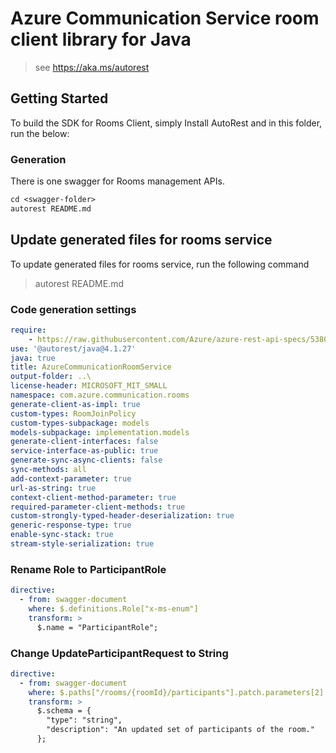 # Azure Communication Service room client library for Java

> see https://aka.ms/autorest

## Getting Started
To build the SDK for Rooms Client, simply Install AutoRest and in this folder, run the below:

### Generation
There is one swagger for Rooms management APIs.

```ps
cd <swagger-folder>
autorest README.md
```

## Update generated files for rooms service
To update generated files for rooms service, run the following command

> autorest README.md

### Code generation settings
``` yaml
require:
    - https://raw.githubusercontent.com/Azure/azure-rest-api-specs/538040a7bbb466baf361e98d6d36faec417cff7a/specification/communication/data-plane/Rooms/readme.md
use: '@autorest/java@4.1.27'
java: true
title: AzureCommunicationRoomService
output-folder: ..\
license-header: MICROSOFT_MIT_SMALL
namespace: com.azure.communication.rooms
generate-client-as-impl: true
custom-types: RoomJoinPolicy
custom-types-subpackage: models
models-subpackage: implementation.models
generate-client-interfaces: false
service-interface-as-public: true
generate-sync-async-clients: false
sync-methods: all
add-context-parameter: true
url-as-string: true
context-client-method-parameter: true
required-parameter-client-methods: true
custom-strongly-typed-header-deserialization: true
generic-response-type: true
enable-sync-stack: true
stream-style-serialization: true
```

### Rename Role to ParticipantRole
```yaml
directive:
  - from: swagger-document
    where: $.definitions.Role["x-ms-enum"]
    transform: >
      $.name = "ParticipantRole";
```

### Change UpdateParticipantRequest to String
```yaml
directive:
  - from: swagger-document
    where: $.paths["/rooms/{roomId}/participants"].patch.parameters[2]
    transform: >
      $.schema = {
        "type": "string",
        "description": "An updated set of participants of the room."
      };
```
